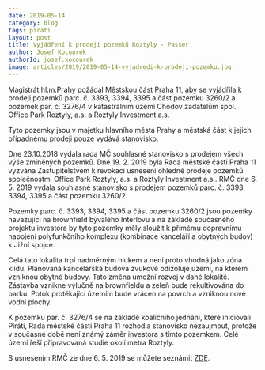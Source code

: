 ```yaml
---
date: 2019-05-14
category: blog
tags: piráti
layout: post
title: Vyjádření k prodeji pozemků Roztyly - Passer
author: Josef Kocourek
authorId: josef.kocourek
image: articles/2019/2019-05-14-vyjadredi-k-prodeji-pozemku.jpg
---
```


Magistrát hl.m.Prahy požádal Městskou část Praha 11, aby se vyjádřila k prodeji pozemků parc. č. 3393, 3394, 3395 a část pozemku 3260/2 a pozemek par. č. 3276/4 v katastrálním území Chodov žadatelům spol. Office Park Roztyly, a.s. a Roztyly Investment a.s.

Tyto pozemky jsou v majetku hlavního města Prahy a městská část k jejich případnému prodeji pouze vydává stanovisko. 

Dne 23.10.2018 vydala rada MČ souhlasné stanovisko s prodejem všech výše zmíněných pozemků. Dne 19. 2. 2019 byla Rada městské části Praha 11 vyzvána Zastupitelstvem k revokaci usnesení ohledně prodeje pozemků společnostmi Office Park Roztyly, a.s. a Roztyly Investment a.s.. RMČ dne 6. 5. 2019 vydala souhlasné stanovisko s prodejem pozemků parc. č. 3393, 3394, 3395 a část pozemku 3260/2.

Pozemky parc. č. 3393, 3394, 3395 a část pozemku 3260/2 jsou pozemky navazující na brownfield bývalého Interlovu a na základě současného projektu investora by tyto pozemky měly sloužit k přímému dopravnímu napojení polyfunkčního komplexu (kombinace kanceláří a obytných budov) k Jižní spojce.

Celá tato lokalita trpí nadměrným hlukem a není proto vhodná jako zóna klidu. Plánovaná kancelářská budova zvukově odizoluje území, na kterém vzniknou obytné budovy. Tato změna umožní rozvoj v dané lokalitě. Zástavba vznikne výlučně na brownfieldu a zeleň bude rekultivována do parku. Potok protékající územím bude vrácen na povrch a vzniknou nové vodní plochy.

K pozemku par. č. 3276/4  se na základě koaličního jednání, které iniciovali Piráti, Rada městské části Praha 11 rozhodla stanovisko nezaujmout, protože v současné době není známý záměr investora s tímto pozemkem. Celé území řeší připravovaná studie okolí metra Roztyly.




S usnesením RMČ ze dne 6. 5. 2019 se můžete seznámit [ZDE](/assets/pdf/2019-05-14-vyjadredi-k-prodeji-pozemku.pdf).

